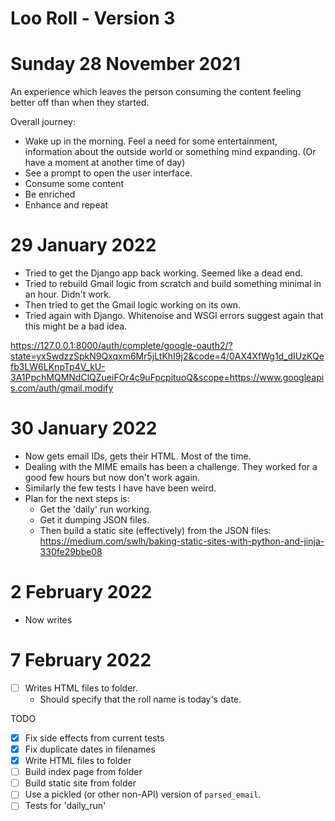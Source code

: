 # Loo Roll - Version 3

# Sunday 28 November 2021
An experience which leaves the person consuming the content feeling better off than when they started.

Overall journey:
- Wake up in the morning. Feel a need for some entertainment, information about the outside world or something mind expanding. (Or have a moment at another time of day)
- See a prompt to open the user interface.
- Consume some content
- Be enriched
- Enhance and repeat

# 29 January 2022
- Tried to get the Django app back working. Seemed like a dead end.
- Tried to rebuild Gmail logic from scratch and build something minimal in an hour. Didn't work.
- Then tried to get the Gmail logic working on its own.
- Tried again with Django. Whitenoise and WSGI errors suggest again that this might be a bad idea.

https://127.0.0.1:8000/auth/complete/google-oauth2/?state=yxSwdzzSpkN9Qxqxm6Mr5jLtKhI9j2&code=4/0AX4XfWg1d_dIUzKQefb3LW6LKnpTp4V_kU-3A1PpchMQMNdClQZueiFOr4c9uFpcpituoQ&scope=https://www.googleapis.com/auth/gmail.modify


# 30 January 2022
- Now gets email IDs, gets their HTML. Most of the time.
- Dealing with the MIME emails has been a challenge. They worked for a good few hours but now don't work again.
- Similarly the few tests I have have been weird.
- Plan for the next steps is:
	- Get the 'daily' run working.
	- Get it dumping JSON files.
	- Then build a static site (effectively) from the JSON files: https://medium.com/swlh/baking-static-sites-with-python-and-jinja-330fe29bbe08

# 2 February 2022
- Now writes

# 7 February 2022
- [ ] Writes HTML files to folder.
	- Should specify that the roll name is today's date.

TODO
- [X] Fix side effects from current tests
- [X] Fix duplicate dates in filenames
- [X] Write HTML files to folder
- [ ] Build index page from folder
- [ ] Build static site from folder
- [ ] Use a pickled (or other non-API) version of `parsed_email`.
- [ ] Tests for 'daily_run'
